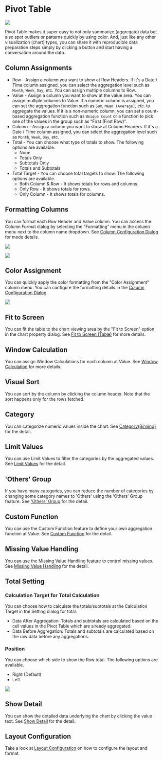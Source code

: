 # Pivot Table

![](images/pivot.png)

Pivot Table makes it super easy to not only summarize (aggregate) data but also spot outliers or patterns quickly by using color. And, just like any other visualization (chart) types, you can share it with reproducible data preparation steps simply by clicking a button and start having a conversation around the data.


## Column Assignments

* Row - Assign a column you want to show at Row Headers. If it's a Date / Time column assigned, you can select the aggregation level such as `Month`, `Week`, `Day`, etc. You can assign multiple columns to Row.   
* Value - Assign a column you want to show at the value area. You can assign multiple columns to Value. If a numeric column is assigned, you can set the aggregation function such as `Sum`, `Mean (Average)`, etc. to aggregate the values. If it is a non-numeric column, you can set a count-based aggregation function such as `Unique Count` or a function to pick one of the values in the group such as "First (First Row)". 
* Column - Assign a column you want to show at Column Headers. If it's a Date / Time column assigned, you can select the aggregation level such as `Month`, `Week`, `Day`, etc.
* Total - You can choose what type of totals to show. The following options are available. 
  * None 
  * Totals Only 
  * Subtotals Only 
  * Totals and Subtotals
* Total Target - You can choose total targets to show. The following options are available. 
  * Both Column & Row - It shows totals for rows and columns.
  * Only Row - It shows totals for rows. 
  * Only Column - It shows totals for columns.

## Formatting Columns

You can format each Row Header and Value column. You can access the Column Format dialog by selecting the "Formatting" menu in the column menu next to the column name dropdown. See 
[Column Configuration Dialog](column-configuration-dialog.md) for mode details.

![](images/pivot-format1.png)

![](images/pivot-format2.png)



## Color Assignment

You can quickly apply the color formatting from the "Color Assignment" column menu. You can configure the formatting details in the [Column Configuration Dialog](column-configuration-dialog.md).


![](images/pivot_viz_format_menu.png)


## Fit to Screen


You can fit the table to the chart viewing area by the "Fit to Screen" option in the chart property dialog. See [Fit to Screen (Table)](viz/table-fit-to-screen.md) for more details.

## Window Calculation 

You can assign Window Calculations for each column at Value. See [Window Calculation](window-calc.md) for more details.


## Visual Sort 

You can sort by the column by clicking the column header. Note that the sort happens only for the rows fetched. 

## Category 

You can categorize numeric values inside the chart. See [Category(Binning)](category.md) for the detail.

## Limit Values

You can use Limit Values to filter the categories by the aggregated values. See [Limit Values](limit.md) for the detail. 

## 'Others' Group

If you have many categories, you can reduce the number of categories by changing some category names to 'Others' using the 'Others' Group feature. See ['Others' Group](others-group.md) for the detail. 


## Custom Function

You can use the Custom Function feature to define your own aggregation function at Value. See [Custom Function](custom-function.md) for the detail.


## Missing Value Handling

You can use the Missing Value Handling feature to control missing values. See [Missing Value Handling](missing-value-handling.md) for the detail.



## Total Setting
### Calculation Target for Total Calculation

You can choose how to calculate the totals/subtotals at the Calculation Target in the Setting dialog for total.

* Data After Aggregation: Totals and subtotals are calculated based on the cell values in the Pivot Table which are already aggregated. 
* Data Before Aggregation: Totals and subtotals are calculated based on the raw data before any aggregations. 

### Position

You can choose which side to show the Row total. The following options are available. 

* Right (Default)
* Left 

![](images/pivot-total.png)



## Show Detail

You can show the detailed data underlying the chart by clicking the value text. See [Show Detail](show-detail.md) for the detail.



## Layout Configuration

Take a look at [Layout Configuration](layout.md) on how to configure the layout and format. 



